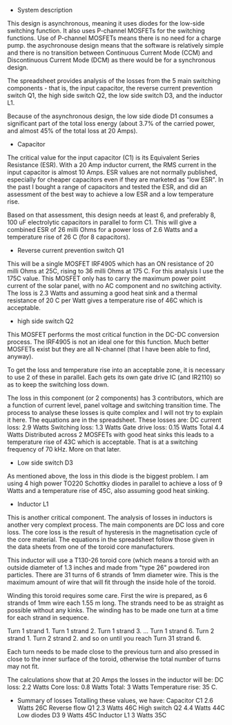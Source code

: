 * System description

This design is asynchronous, meaning it uses diodes for the low-side switching function. It also uses P-channel MOSFETs for the switching functions. Use of P-channel MOSFETs means there is no need for a charge pump. the asychronouse design means that the software is relatively simple and there is no transition between Continuous Current Mode (CCM) and Discontinuous Current Mode (DCM) as there would be for a synchronous design. 

The spreadsheet provides analysis of the losses from the 5 main switching components - that is, the input capacitor, the reverse current prevention switch Q1, the high side switch Q2, the low side switch D3, and the inductor L1. 

Because of the asynchronous design, the low side diode D1 consumes a significant part of the total loss energy (about 3.7% of the carried power, and almost 45% of the total loss at 20 Amps). 

* Capacitor

The critical value for the input capacitor (C1) is its Equivalent Series Resistance (ESR). With a 20 Amp inductor current, the RMS current in the input capacitor is almost 10 Amps. ESR values are not normally published, especially for cheaper capacitors even if they are marketed as "low ESR". In the past I bought a range of capacitors and tested the ESR, and did an assessment of the best way to achieve a low ESR and a low temperature rise. 

Based on that assessment, this design needs at least 6, and preferably 8, 100 uF electrolytic capacitors in parallel to form C1. This will give a combined ESR of 26 milli Ohms for a power loss of 2.6 Watts and a temperature rise of 26 C (for 8 capacitors). 

* Reverse current prevention switch Q1

This will be a single MOSFET IRF4905 which has an ON resistance of 20 milli Ohms at 25C, rising to 36 milli Ohms at 175 C. For this analysis I use the 175C value. This MOSFET only has to carry the maximum power point current of the solar panel, with no AC component and no switching activity. The loss is 2.3 Watts and assuming a good heat sink and a thermal resistance of 20 C per Watt gives a temperature rise of 46C which is acceptable. 

* high side switch Q2

This MOSFET performs the most critical function in the DC-DC conversion process. The IRF4905 is not an ideal one for this function. Much better MOSFETs exist but they are all N-channel (that I have been able to find, anyway). 

To get the loss and temperature rise into an acceptable zone, it is necessary to use 2 of these in parallel. Each gets its own gate drive IC (and IR2110) so as to keep the switching loss down. 

The loss in this component (or 2 components) has 3 contributors, which are a function of current level, panel voltage and switching transition time. The process to analyse these losses is quite complex and I will not try to explain it here. The equations are in the spreadsheet. These losses are:
DC current loss: 2.9 Watts
Switching loss:  1.3 Watts
Gate drive loss: 0.15 Watts
Total            4.4 Watts
Distributed across 2 MOSFETs with good heat sinks this leads to a temperature rise of 43C which is acceptable. That is at a switching frequency of 70 kHz. More on that later. 

* Low side switch D3

As mentioned above, the loss in this diode is the biggest problem. I am using 4 high power TO220 Schottky diodes in parallel to achieve a loss of 9 Watts and a temperature rise of 45C, also assuming good heat sinking. 

* Inductor L1

This is another critical component. The analysis of losses in inductors is another very complext process. The main components are DC loss and core loss. The core loss is the result of hysteresis in the magnetisation cycle of the core material. The equations in the spreadsheet follow those given in the data sheets from one of the toroid core manufacturers. 

This inductor will use a T130-26 toroid core (which means a toroid with an outside diameter of 1.3 inches and made from "type 26" powdered iron particles. There are 31 turns of 6 strands of 1mm diameter wire. This is the maximum amount of wire that will fit through the inside hole of the toroid.

Winding this toroid requires some care. First the wire is prepared, as 6 strands of 1mm wire each 1.55 m long. The strands need to be as straight as possible without any kinks. The winding has to be made one turn at a time for each strand in sequence. 

Turn 1 strand 1. Turn 1 strand 2. Turn 1 strand 3. ... Turn 1 strand 6. 
Turn 2 strand 1. Turn 2 strand 2. 
and so on until you reach Turn 31 strand 6.  

Each turn needs to be made close to the previous turn and also pressed in close to the inner surface of the toroid, otherwise the total number of turns may not fit. 

The calculations show that at 20 Amps the losses in the inductor will be:
DC loss:   2.2 Watts
Core loss: 0.8 Watts
Total:     3   Watts
Temperature rise: 35 C. 

* Summary of losses
Totalling these values, we have:
Capacitor    C1 2.6 Watts 26C
Reverse flow Q1 2.3 Watts 46C
High switch  Q2 4.4 Watts 44C           
Low diodes   D3 9   Watts 45C
Inductor     L1 3   Watts 35C
